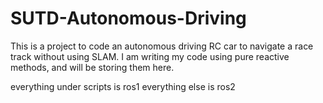 # SUTD-Autonomous-Driving
This is a project to code an autonomous driving RC car to navigate a race track without using SLAM. I am writing my code using pure reactive methods, and will be storing them here.

everything under scripts is ros1
everything else is ros2
